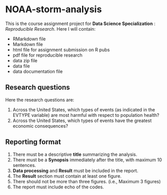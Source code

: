 # NOAA-storm-analysis
This is the course assignment project for **Data Science Specialization** : *Reproducible Research*. Here I will contain:
-  RMarkdown file
-  Markdown file
-  html file for assignment submission on R pubs
-  pdf file  for reproducible research
-  data zip file
-  data file
-  data documentation file

## Research questions
Here the research questions are:
1. Across the United States, which types of events (as indicated in the EVTYPE variable) are most harmful with respect to population health?
2. Across the United States, which types of events have the greatest economic consequences?

## Reporting format
1. There must be a descriptive **title** summarizing the analysis.
2. There must be a **Synopsis** immediately after the title, with maximum 10 sentences.
3. **Data processing** and **Result** must  be included in the report.
4. The **Result** section must contain at least one figure.
5. There should not be more than three figures. (i.e., Maximum 3 figures)
6. The report must include echo of the codes.

